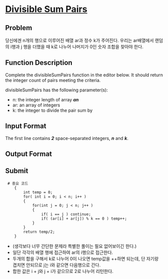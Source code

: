 # [Divisible Sum Pairs]

## Problem
당신에겐 n개의 행으로 이루어진 배열 ar과 정수 k가 주어진다. 우리는 ar배열에서 랜덤의 i행과 j 행을 더했을 때 k로 나누어 나머지가 0인 숫자 조합을 찾아야 한다.

## Function Description
Complete the divisibleSumPairs function in the editor below. It should return the integer count of pairs meeting the criteria.

divisibleSumPairs has the following parameter(s):
- n: the integer length of array ***an***
- ar: an array of integers
- k: the integer to divide the pair sum by

## Input Format
The first line contains ***2*** space-separated integers, ***n*** and ***k***. 

## Output Format

## Submit
<pre><code> # 중요 코드
    {
        int temp = 0;
        for( int i = 0; i < n; i++ )
        {
            for(int j = 0; j < n; j++ )
            {
                if( i == j ) continue;
                if( (ar[i] + ar[j]) % k == 0 ) temp++;
            }
        }
        return temp/2;
    }
</code></pre>
- (생각보다 너무 간단한 문제라 특별한 풀이는 필요 없어보이긴 한다.)
-  일단 각각의 배열 행에 접근하여 ar의 i행으로 접근한다.
- 두개의 합을 구해서 k로 나누어 0이 나오면 temp값을 ++하면 되는데, 단 자기랑 겹치면 안되므로 j는 i와 같으면 다음행으로 간다.
- 합한 값은 i + j와 j + i가 같으므로 2로 나누어 리턴한다. 

[Divisible Sum Pairs]: https://www.hackerrank.com/challenges/divisible-sum-pairs/problem